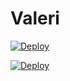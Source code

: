 # Valeri

[![Deploy](https://www.herokucdn.com/deploy/button.svg)](https://heroku.com/deploy)

[![Deploy](https://www.herokucdn.com/deploy/button.svg)](https://heroku.com/deploy?template=https://github.com/midlajkv/Valeri.git)
